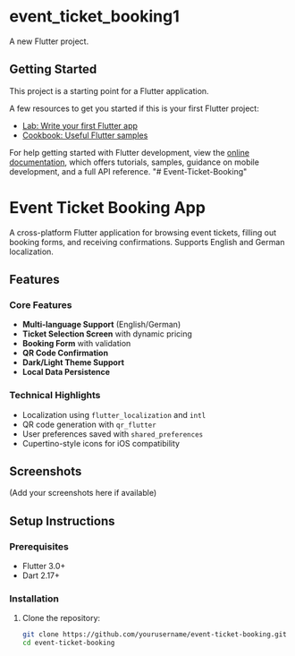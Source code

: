 # event_ticket_booking1

A new Flutter project.

## Getting Started

This project is a starting point for a Flutter application.

A few resources to get you started if this is your first Flutter project:

- [Lab: Write your first Flutter app](https://docs.flutter.dev/get-started/codelab)
- [Cookbook: Useful Flutter samples](https://docs.flutter.dev/cookbook)

For help getting started with Flutter development, view the
[online documentation](https://docs.flutter.dev/), which offers tutorials,
samples, guidance on mobile development, and a full API reference.
"# Event-Ticket-Booking" 
# Event Ticket Booking App

A cross-platform Flutter application for browsing event tickets, filling out booking forms, and receiving confirmations. Supports English and German localization.

## Features

### Core Features
- **Multi-language Support** (English/German)
- **Ticket Selection Screen** with dynamic pricing
- **Booking Form** with validation
- **QR Code Confirmation**
- **Dark/Light Theme Support**
- **Local Data Persistence**

### Technical Highlights
- Localization using `flutter_localization` and `intl`
- QR code generation with `qr_flutter`
- User preferences saved with `shared_preferences`
- Cupertino-style icons for iOS compatibility

## Screenshots
(Add your screenshots here if available)

## Setup Instructions

### Prerequisites
- Flutter 3.0+
- Dart 2.17+

### Installation
1. Clone the repository:
   ```bash
   git clone https://github.com/yourusername/event-ticket-booking.git
   cd event-ticket-booking
